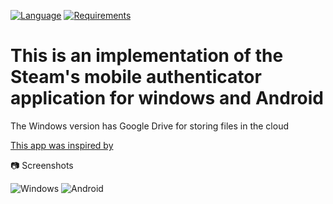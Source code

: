 [![Language](https://img.shields.io/badge/language-C%23-blue.svg?style=flat-square)](https://github.com/bduj1/SteamDesktopAuthenticatorCore/search?l=c%23)
[![Requirements](https://img.shields.io/badge/Requirements-.NET%207.0-blue.svg)](https://github.com/dotnet/core/blob/main/release-notes/7.0/supported-os.md)

# This is an implementation of the Steam's mobile authenticator application for windows and Android

The Windows version has Google Drive for storing files in the cloud

<a href="https://github.com/Jessecar96/SteamDesktopAuthenticator">This app was inspired by</a>

📷 Screenshots

![Windows](https://user-images.githubusercontent.com/42055372/189479727-d4dc9ecf-280b-4f37-9cbe-a75ec60b492a.png)
![Android](https://user-images.githubusercontent.com/42055372/189479641-e1c9694e-6bb3-474f-99ef-c6c1342dfd64.jpg)
